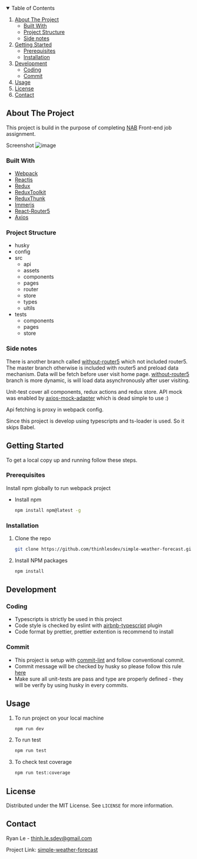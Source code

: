 <!-- TABLE OF CONTENTS -->
<details open="open">
  <summary>Table of Contents</summary>
  <ol>
    <li>
      <a href="#about-the-project">About The Project</a>
      <ul>
        <li><a href="#built-with">Built With</a></li>
        <li><a href="#project-structure">Project Structure</a></li>
        <li><a href="#side-notes">Side notes</a></li>
      </ul>
    </li>
    <li>
      <a href="#getting-started">Getting Started</a>
      <ul>
        <li><a href="#prerequisites">Prerequisites</a></li>
        <li><a href="#installation">Installation</a></li>
      </ul>
    </li>
    <li>
      <a href="#development">Development</a>
      <ul>
        <li><a href="#coding">Coding</a></li>
        <li><a href="#commit">Commit</a></li>
      </ul>
    </li>
    <li><a href="#usage">Usage</a></li>
    <li><a href="#license">License</a></li>
    <li><a href="#contact">Contact</a></li>
  </ol>
</details>



<!-- ABOUT THE PROJECT -->
## About The Project
This project is build in the purpose of completing [NAB](https://www.nab.com.au/ "NAB") Front-end job assignment.

Screenshot
![image](https://user-images.githubusercontent.com/54348153/113500872-aea3fa80-954b-11eb-82ab-eca85c7bfeb7.png)

### Built With
* [Webpack](https://webpack.js.org//)
* [Reactjs](https://reactjs.org/)
* [Redux](https://redux.js.org/)
* [ReduxToolkit](https://redux-toolkit.js.org//)
* [ReduxThunk](https://github.com/reduxjs/redux-thunk/)
* [Immerjs](https://github.com/immerjs/immer/)
* [React-Router5](https://router5.js.org//)
* [Axios](https://github.com/axios/axios/)

### Project Structure
+ husky
+ config
+ src
    + api
    + assets
    + components
    + pages
    + router
    + store
    + types
    + ultils
+ tests
    * components
    * pages
    * store

### Side notes
There is another branch called [without-router5](https://github.com/thinhlesdev/simple-weather-forecast/tree/without-router5) which not included router5.
The master branch otherwise is included with router5 and preload data mechanism. Data will be fetch before user visit home page.
[without-router5](https://github.com/thinhlesdev/simple-weather-forecast/tree/without-router5) branch is more dynamic, is will load data asynchronously after user visiting.

Unit-test cover all components, redux actions and redux store.
API mock was enabled by [axios-mock-adapter](https://www.npmjs.com/package/axios-mock-adapter) which is dead simple to use :)

Api fetching is proxy in webpack config.

Since this project is develop using typescripts and ts-loader is used. So it skips Babel.

<!-- GETTING STARTED -->
## Getting Started

To get a local copy up and running follow these steps.

### Prerequisites

Install npm globally to run webpack project
* Install npm
  ```sh
  npm install npm@latest -g
  ```

### Installation

1. Clone the repo
   ```sh
   git clone https://github.com/thinhlesdev/simple-weather-forecast.git
   ```
2. Install NPM packages
   ```sh
   npm install
   ```
<!-- USAGE -->
## Development

### Coding
* Typescripts is strictly be used in this project
* Code style is checked by eslint with [airbnb-typescript](https://www.npmjs.com/package/eslint-config-airbnb-typescript) plugin
* Code format by prettier, prettier extention is recommend to install

### Commit
* This project is setup with [commit-lint](https://github.com/conventional-changelog/commitlint) and follow conventional commit.
* Commit message will be checked by husky so please follow this rule [here](https://github.com/conventional-changelog/commitlint/blob/master/%40commitlint/config-conventional/README.md)
* Make sure all unit-tests are pass and type are properly defined - they will be verify by using husky in every commits.

## Usage

1. To run project on your local machine
   ```sh
   npm run dev
   ```
2. To run test
   ```sh
   npm run test
   ```
3. To check test coverage
   ```sh
   npm run test:coverage
   ```
<!-- LICENSE -->
## License

Distributed under the MIT License. See `LICENSE` for more information.

<!-- CONTACT -->
## Contact

Ryan Le  - thinh.le.sdev@gmail.com

Project Link: [simple-weather-forecast](https://github.com/thinhlesdev/simple-weather-forecast)
